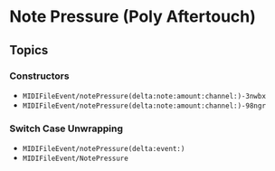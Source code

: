 # Note Pressure (Poly Aftertouch)

## Topics

### Constructors

- ``MIDIFileEvent/notePressure(delta:note:amount:channel:)-3nwbx``
- ``MIDIFileEvent/notePressure(delta:note:amount:channel:)-98ngr``

### Switch Case Unwrapping

- ``MIDIFileEvent/notePressure(delta:event:)``
- ``MIDIFileEvent/NotePressure``
